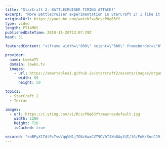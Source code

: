 ```yaml
---
title: "StarCraft 2: BATTLECRUISER TIMING ATTACK!"
excerpt: "More Battlecruiser experimentation in StarCraft 2! I like it. Subscribe for more videos: http://lowko.tv/youtube Battlecruiser Death Ball: https://goo.gl/8nQECf  In this match Future once again decides to go for Battlecruisers. This time around he does play very aggressive with them. Rather than going"
originalUrl: https://youtube.com/watch?v=RcscPUq63YY
type: video
length: PT14M6S
publishedDateTime: 2018-11-20T12:07:29Z
heat: 51

featuredContent: "<iframe width=\"800\" height=\"500\" frameborder=\"0\" src=\"https://www.youtube.com/embed/RcscPUq63YY\" allow=\"accelerometer; autoplay; encrypted-media; gyroscope; picture-in-picture\" allowfullscreen></iframe>"

provider:
  name: LowkoTV
  domain: lowko.tv
  images:
    - url: https://smartableai.github.io/starcraft2/assets/images/organizations/lowko.tv-50x50.jpg
      width: 50
      height: 50

topics:
  - StarCraft 2
  - Terran

images:
  - url: https://i.ytimg.com/vi/RcscPUq63YY/maxresdefault.jpg
    width: 1280
    height: 720
    isCached: true

secured: "koBPyX1TdtPvTvwVqqVH1j7ONz6wxCVT9OVhTJXnOAqfUI/1G/FnK/SncCJ9iAS2kAikUIjgNCNTyai644MDTsgLGoDYAs9M5NCEQbX9TRjmDxkUVZH1Wjaprcen2uag1gEQ5rhVqsIbSB+Wz5A9j2PHoXt/c0EPCzXEEdlGC4NmMVG5PTkYDJm0j1VBvJutkX1ob3b0fNadHi8dK4oyBbPPfN8n1YuwvHWZE1BjYR597dFk763XVS42zZrSCneRNVR/KA6JubeGA67x/IMnylfPXbNkgS/7CPjgedSfgMGCNEHQ2/ChKE0IHitZxulbisdfSuGkbiBlm6sWcqEXEn4aoH7FcDVb7SP83FET5YNbiVQwTssNklbGjTiG9AJXj453+tQ/Ye/YO46Rtn7ZcnvxrgHGxlVMpXO3c83eJLc=;TMvdCLgNEa/drU9b70KY5g=="
---
```


